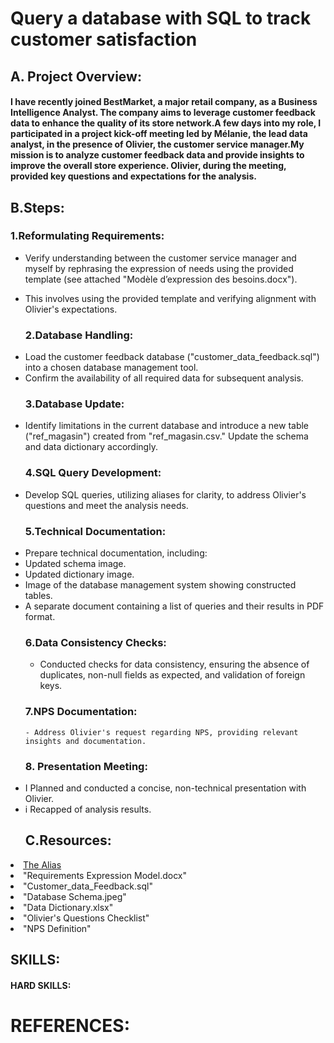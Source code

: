 # Query a database with SQL to track customer satisfaction

## A. Project Overview:

#### I have recently joined BestMarket, a major retail company, as a Business Intelligence Analyst. The company aims to leverage customer feedback data to enhance the quality of its store network.A few days into my role, I participated in a project kick-off meeting led by Mélanie, the lead data analyst, in the presence of Olivier, the customer service manager.My mission is to analyze customer feedback data and provide insights to improve the overall store experience. Olivier, during the meeting, provided key questions and expectations for the analysis.

## B.Steps:


  ### 1.Reformulating Requirements:
- Verify understanding between the customer service manager and myself by rephrasing the expression of needs using the provided template (see attached "Modèle d’expression des besoins.docx").
- This involves using the provided template and verifying alignment with Olivier's expectations.

  
  
  ###  2.Database Handling:

    <li>Load the customer feedback database ("customer_data_feedback.sql") into a chosen database management tool.
    <li>Confirm the availability of all required data for subsequent analysis.


  ### 3.Database Update:

    <li>Identify limitations in the current database and introduce a new table ("ref_magasin") created from "ref_magasin.csv." Update the schema and data dictionary accordingly.

  ### 4.SQL Query Development:
     <li>Develop SQL queries, utilizing aliases for clarity, to address Olivier's questions and meet the analysis needs.

  ### 5.Technical Documentation:
    <li>Prepare technical documentation, including:
       <li>Updated schema image.
       <li>Updated dictionary image.
       <li> Image of the database management system showing constructed tables.
       <li> A separate document containing a list of queries and their results in PDF format.


  ### 6.Data Consistency Checks:

     - Conducted checks for data consistency, ensuring the absence of duplicates, non-null fields as expected, and validation of foreign keys.



   ### 7.NPS Documentation:
      - Address Olivier's request regarding NPS, providing relevant insights and documentation.


       
   ### 8.  Presentation Meeting:
    <li>I Planned and conducted a concise, non-technical presentation with Olivier.
        <li>i Recapped of analysis results.

   ## C.Resources:
<li><a href=https://sql.sh/cours/alias>The Alias</a>
     <li>"Requirements Expression Model.docx"
     <li>"Customer_data_Feedback.sql"
     <li>"Database Schema.jpeg"
     <li>"Data Dictionary.xlsx"
     <li>"Olivier's Questions Checklist"
     <li>"NPS Definition"

## SKILLS:

  #### HARD SKILLS:


 # REFERENCES:

       
